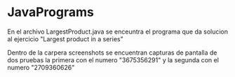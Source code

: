 # JavaPrograms
En el archivo LargestProduct.java se enceuntra el programa que da solucion al ejercicio "Largest product in a series"

Dentro de la carpera screenshots se encuentran capturas de pantalla de dos pruebas la primera con el numero "3675356291" y la segunda con el numero "2709360626"
